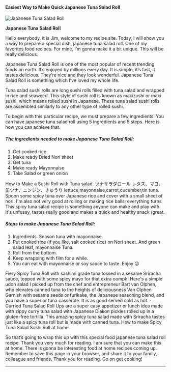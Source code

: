             

#### Easiest Way to Make Quick Japanese Tuna Salad Roll

![Japanese Tuna Salad Roll](https://img-global.cpcdn.com/recipes/81d448819496204e/751x532cq70/japanese-tuna-salad-roll-recipe-main-photo.jpg)

**Japanese Tuna Salad Roll**

Hello everybody, it is Jim, welcome to my recipe site. Today, I will show you a way to prepare a special dish, japanese tuna salad roll. One of my favorites food recipes. For mine, I’m gonna make it a bit unique. This will be really delicious.

Japanese Tuna Salad Roll is one of the most popular of recent trending foods on earth. It’s enjoyed by millions every day. It is simple, it’s fast, it tastes delicious. They’re nice and they look wonderful. Japanese Tuna Salad Roll is something which I’ve loved my whole life.

Tuna salad sushi rolls are long sushi rolls filled with tuna salad and wrapped in rice and seaweed. This style of sushi roll is known as makizushi or maki sushi, which means rolled sushi in Japanese. These tuna salad sushi rolls are assembled similarly to any other type of rolled sushi.

To begin with this particular recipe, we must prepare a few ingredients. You can have japanese tuna salad roll using 5 ingredients and 5 steps. Here is how you can achieve that.

##### The ingredients needed to make Japanese Tuna Salad Roll:

1.  Get cooked rice
2.  Make ready Dried Nori sheet
3.  Get tuna
4.  Make ready Mayonnaise
5.  Take Salad or green onion

How to Make a Sushi Roll with Tuna salad. ツナサラダロール レタス、マヨ、缶ツナ、ニンジン、きゅうり lettuce,mayonnaise,carrot,cucumber,tin tuna. Spoon some spicy tuna over Japanese rice and cover with a small sheet of nori. I'm also not very good at rolling or making rice balls; everything turns This spicy tuna salad recipe is something anyone can make and play with. It's unfussy, tastes really good and makes a quick and healthy snack (great.

##### Steps to make Japanese Tuna Salad Roll:

1.  Ingredients. Season tuna with mayonnaise.
2.  Put cooked rice (if you like, salt cooked rice) on Nori sheet. And green salad leaf, mayonnaise Tuna.
3.  Roll from the bottom.
4.  Keep wrapping with film for a while.
5.  You can eat with mayonnaise or soy sauce to taste. Enjoy 😉

Fiery Spicy Tuna Roll with sashimi grade tuna tossed in a sesame Sriracha sauce, topped with some spicy mayo for that extra oomph! Here's a simple udon salad I picked up from the chef and entrepreneur Bart van Olphen, who elevates canned tuna to the heights of deliciousness Van Olphen Garnish with sesame seeds or furikake, the Japanese seasoning blend, and you have a superior tuna casserole. It is as good served cold as hot. · Curried Tuna Salad Roll Ups are a super easy appetizer or lunch idea made with zippy curry tuna salad with Japanese Diakon pickles rolled up in a gluten-free tortilla. This amazing spicy tuna salad made with Sriracha tastes just like a spicy tuna roll but is made with canned tuna. How to make Spicy Tuna Salad Sushi Roll at home.

So that’s going to wrap this up with this special food japanese tuna salad roll recipe. Thank you very much for reading. I am sure that you can make this at home. There is gonna be interesting food at home recipes coming up. Remember to save this page in your browser, and share it to your family, colleague and friends. Thank you for reading. Go on get cooking!

* * *